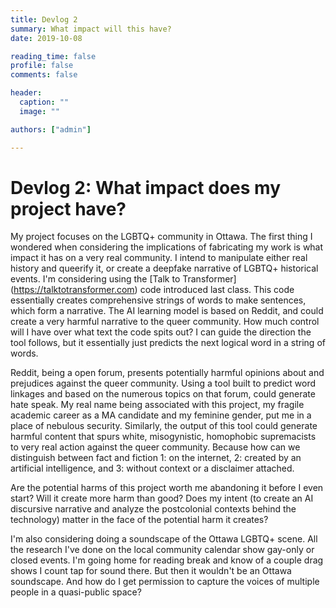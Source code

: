 ```yaml
---
title: Devlog 2
summary: What impact will this have?
date: 2019-10-08

reading_time: false
profile: false
comments: false

header:
  caption: ""
  image: ""

authors: ["admin"]

---
```


# Devlog 2: What impact does my project have?

My project focuses on the LGBTQ+ community in Ottawa. The first thing I wondered when considering the implications of fabricating my work is what impact it has on a very real community. I intend to manipulate either real history and queerify it, or create a deepfake narrative of LGBTQ+ historical events. I'm considering using the [Talk to Transformer] (https://talktotransformer.com) code introduced last class. This code essentially creates comprehensive strings of words to make sentences, which form a narrative. The AI learning model is based on Reddit, and could create a very harmful narrative to the queer community. How much control will I have over what text the code spits out? I can guide the direction the tool follows, but it essentially just predicts the next logical word in a string of words. 

Reddit, being a open forum, presents potentially harmful opinions about and prejudices against the queer community. Using a tool built to predict word linkages and based on the numerous topics on that forum, could generate hate speak. My real name being associated with this project, my fragile academic career as a MA candidate and my feminine gender, put me in a place of nebulous security. Similarly, the output of this tool could generate harmful content that spurs white, misogynistic, homophobic supremacists to very real action against the queer community. Because how can we distinguish between fact and fiction 1: on the internet, 2: created by an artificial intelligence, and 3: without context or a disclaimer attached.

Are the potential harms of this project worth me abandoning it before I even start? Will it create more harm than good? Does my intent (to create an AI discursive narrative and analyze the postcolonial contexts behind the technology) matter in the face of the potential harm it creates? 

I'm also considering doing a soundscape of the Ottawa LGBTQ+ scene. All the research I've done on the local community calendar show gay-only or closed events. I'm going home for reading break and know of a couple drag shows I count tap for sound there. But then it wouldn't be an Ottawa soundscape. And how do I get permission to capture the voices of multiple people in a quasi-public space?
